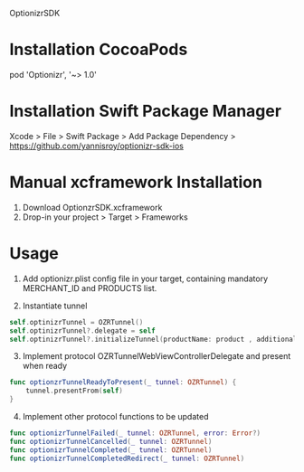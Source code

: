 OptionizrSDK

# Installation CocoaPods
pod 'Optionizr', '~> 1.0'

# Installation Swift Package Manager
Xcode > File > Swift Package > Add Package Dependency > https://github.com/yannisroy/optionizr-sdk-ios

# Manual xcframework Installation
1. Download OptionzrSDK.xcframework
2. Drop-in your project > Target > Frameworks

# Usage
1. Add optionizr.plist config file in your target, containing mandatory MERCHANT_ID and PRODUCTS list.

2. Instantiate tunnel
```swift
self.optinizrTunnel = OZRTunnel()
self.optinizrTunnel?.delegate = self
self.optinizrTunnel?.initializeTunnel(productName: product , additionalData: [:])
```

3. Implement protocol OZRTunnelWebViewControllerDelegate and present when ready
```swift
func optionzrTunnelReadyToPresent(_ tunnel: OZRTunnel) {
    tunnel.presentFrom(self)
}
```

4. Implement other protocol functions to be updated
```swift
func optionizrTunnelFailed(_ tunnel: OZRTunnel, error: Error?)
func optionizrTunnelCancelled(_ tunnel: OZRTunnel)
func optionizrTunnelCompleted(_ tunnel: OZRTunnel)
func optionizrTunnelCompletedRedirect(_ tunnel: OZRTunnel)
```